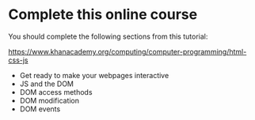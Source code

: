 # Complete this online course

You should complete the following sections from this tutorial:

https://www.khanacademy.org/computing/computer-programming/html-css-js

- Get ready to make your webpages interactive
- JS and the DOM
- DOM access methods
- DOM modification
- DOM events
